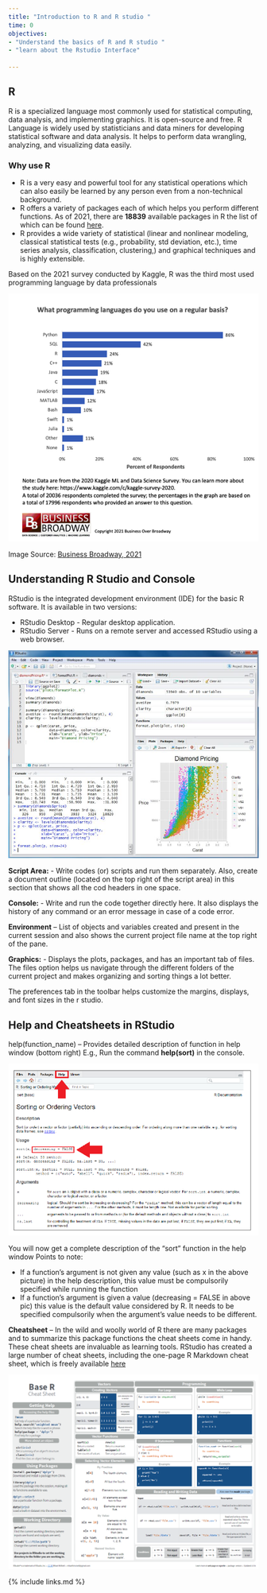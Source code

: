```yaml
---
title: "Introduction to R and R studio "
time: 0
objectives:
- "Understand the basics of R and R studio "
- "learn about the Rstudio Interface"

---
```


## R
R is a specialized language most commonly used for statistical computing, data analysis, and implementing graphics. It is open-source and free. R Language is widely used by statisticians and data miners for developing statistical software and data analysis. It helps to perform data wrangling, analyzing, and visualizing data easily.

### Why use R 
- R is a very easy and powerful tool for any statistical operations which can also easily be learned by any person even from a non-technical background.
-	R offers a variety of packages each of which helps you perform different functions. As of 2021, there are **18839** available packages in R the list of which can be found [here](https://cran.r-project.org/web/packages/available_packages_by_name.html). 
-	R provides a wide variety of statistical (linear and nonlinear modeling, classical statistical tests (e.g., probability, std deviation, etc.), time series analysis, classification, clustering,) and graphical techniques and is highly extensible.

Based on the 2021 survey conducted by Kaggle, R was the third most used programming language by data professionals


![Programming language use chart](../fig/01_Kaggle_2020_Programming_Usage.png)
 
Image Source: [Business Broadway, 2021](https://businessoverbroadway.com/2021/01/11/for-data-professionals-python-remains-top-programming-language-while-r-continues-to-decline/)

## Understanding R Studio and Console 

 RStudio is the integrated development environment (IDE) for the basic R software.
 It is available in two versions: 
- RStudio Desktop - Regular desktop application. 
- RStudio Server - Runs on a remote server and accessed RStudio using a web browser.

![RStudio Interface](../fig/01-Rstudio-interface.jpg)


**Script Area:** - Write codes (or) scripts and run them separately. Also, create a document outline (located on the top right of the script area) in this section that shows all the cod headers in one space.

__Console:__ - Write and run the code together directly here. It also displays the history of any command or an error message in case of a code error.

**Environment** – List of objects and variables created and present in the current session and also shows the current project file name at the top right of the pane.

**Graphics:** - Displays the plots, packages, and has an important tab of files. The files option helps us navigate through the different folders of the current project and makes organizing and sorting things a lot better.

The preferences tab in the toolbar helps customize the margins, displays, and font sizes in the r studio.

## Help and Cheatsheets in RStudio 

help(function_name) – Provides detailed description of function in help window (bottom right) 
E.g., Run the command **help(sort)** in the console.

![Help Rstudio](../fig/01-Help-rstudio.PNG)

You will now get a complete description of the “sort” function in the help window 
Points to note: 

- If a function’s argument is not given any value (such as x in the above picture) in the help description, this value must be compulsorily specified while running the function 
- If a function’s argument is given a value (decreasing = FALSE in above pic) this value is the default value considered by R. It needs to be specified compulsorily when the argument’s value needs to be different.

**Cheatsheet** – In the wild and woolly world of R there are many packages and to summarize this package functions the cheat sheets come in handy. These cheat sheets are invaluable as learning tools. RStudio has created a large number of cheat sheets, including the one-page R Markdown cheat sheet, which is freely available [here](https://www.rstudio.com/resources/cheatsheets/)

![Cheatsheet](../fig/01-cheatsheet.PNG)




{% include links.md %}
